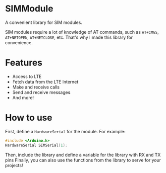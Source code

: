 # SIMModule
A convenient library for SIM modules.

SIM modules require a lot of knowledge of AT commands, such as `AT+CMGS`, `AT+NETOPEN`, `AT+NETCLOSE`, etc.
That's why I made this library for convenience.
# Features
- Access to LTE
- Fetch data from the LTE Internet
- Make and receive calls
- Send and receive messages
- And more!
# How to use
First, define a `HardwareSerial` for the module.
For example:
```cpp
#include <Arduino.h>
HardwareSerial SIMSerial(1);
```
Then, include the library and define a variable for the library with RX and TX pins
Finally, you can also use the functions from the library to serve for your projects!
